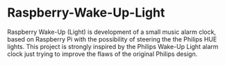 Raspberry-Wake-Up-Light
========================

Raspberry Wake-Up (Light) is development of a small music alarm clock, based on Raspberry Pi with the possibility of steering the the Philips HUE lights. This project is strongly inspired by the Philips Wake-Up Light alarm clock just trying to improve the flaws of the original Philips design. 
